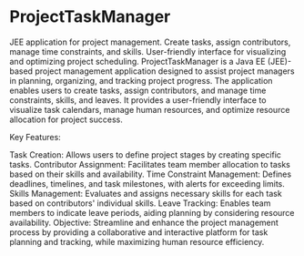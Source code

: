 # ProjectTaskManager
JEE application for project management. Create tasks, assign contributors, manage time constraints, and skills. User-friendly interface for visualizing and optimizing project scheduling.
ProjectTaskManager is a Java EE (JEE)-based project management application designed to assist project managers in planning, organizing, and tracking project progress. The application enables users to create tasks, assign contributors, and manage time constraints, skills, and leaves. It provides a user-friendly interface to visualize task calendars, manage human resources, and optimize resource allocation for project success.

Key Features:

Task Creation: Allows users to define project stages by creating specific tasks.
Contributor Assignment: Facilitates team member allocation to tasks based on their skills and availability.
Time Constraint Management: Defines deadlines, timelines, and task milestones, with alerts for exceeding limits.
Skills Management: Evaluates and assigns necessary skills for each task based on contributors' individual skills.
Leave Tracking: Enables team members to indicate leave periods, aiding planning by considering resource availability.
Objective: Streamline and enhance the project management process by providing a collaborative and interactive platform for task planning and tracking, while maximizing human resource efficiency.
